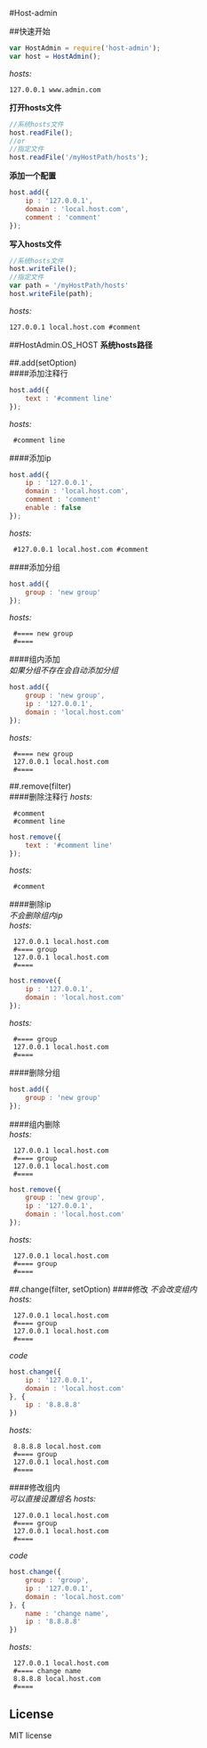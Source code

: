 #Host-admin  

##快速开始
```js
var HostAdmin = require('host-admin');
var host = HostAdmin();
```

*hosts:*  

```
127.0.0.1 www.admin.com
```  

**打开hosts文件**  

```js
//系统hosts文件
host.readFile();
//or
//指定文件
host.readFile('/myHostPath/hosts');
```  

**添加一个配置**  

```js
host.add({
    ip : '127.0.0.1',
    domain : 'local.host.com',
    comment : 'comment'
});
```  

**写入hosts文件**  

```js
//系统hosts文件
host.writeFile();
//指定文件
var path = '/myHostPath/hosts'
host.writeFile(path);
```  

*hosts:*    

```
127.0.0.1 local.host.com #comment
```


##HostAdmin.OS_HOST 
**系统hosts路径**  

##.add(setOption)  
####添加注释行  
```js
host.add({
	text : '#comment line'
});
```  
*hosts:*    
```
 #comment line
```  
####添加ip  
```js
host.add({
    ip : '127.0.0.1',
    domain : 'local.host.com',
    comment : 'comment'
    enable : false
});
```
*hosts:*    
```
 #127.0.0.1 local.host.com #comment
```  
####添加分组  
```js
host.add({
	group : 'new group'
});
```  
*hosts:*    
```
 #==== new group  
 #====
```   
####组内添加  
*如果分组不存在会自动添加分组*
```js
host.add({
	group : 'new group',
    ip : '127.0.0.1',
    domain : 'local.host.com'
});
```
*hosts:*    
```
 #==== new group  
 127.0.0.1 local.host.com
 #====
```  

##.remove(filter)  
####删除注释行 
*hosts:*    
```
 #comment
 #comment line
```  
 
```js
host.remove({
	text : '#comment line'
});
```  
*hosts:*    
```
 #comment
```  
####删除ip  
*不会删除组内ip*  
*hosts:*  
```
 127.0.0.1 local.host.com
 #==== group
 127.0.0.1 local.host.com
 #====
```  
 
```js
host.remove({
    ip : '127.0.0.1',
    domain : 'local.host.com'
});
```
*hosts:*    
```
 #==== group
 127.0.0.1 local.host.com
 #====
```  
####删除分组  
```js
host.add({
	group : 'new group'
});
```  
####组内删除  
*hosts:*    
```
 127.0.0.1 local.host.com
 #==== group
 127.0.0.1 local.host.com
 #====
```  
```js
host.remove({
	group : 'new group',
    ip : '127.0.0.1',
    domain : 'local.host.com'
});
```  
*hosts:*    
```
 127.0.0.1 local.host.com
 #==== group
 #====
```  
##.change(filter, setOption)
####修改 
*不会改变组内*  
*hosts:*    
```
 127.0.0.1 local.host.com
 #==== group
 127.0.0.1 local.host.com
 #====
```   
*code*
```js
host.change({
    ip : '127.0.0.1',
    domain : 'local.host.com'
}, {
    ip : '8.8.8.8'
})
```
*hosts:*    
```
 8.8.8.8 local.host.com
 #==== group
 127.0.0.1 local.host.com
 #====
```    
####修改组内  
*可以直接设置组名* 
*hosts:*    
```
 127.0.0.1 local.host.com
 #==== group
 127.0.0.1 local.host.com
 #====
```   
*code*
```js
host.change({
    group : 'group',
    ip : '127.0.0.1',
    domain : 'local.host.com'
}, {
    name : 'change name',
    ip : '8.8.8.8'
})
```
*hosts:*    
```
 127.0.0.1 local.host.com
 #==== change name
 8.8.8.8 local.host.com
 #====
```    

## License
MIT license


